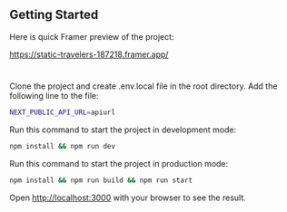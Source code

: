 ## Getting Started

Here is quick Framer preview of the project:

https://static-travelers-187218.framer.app/

#

Clone the project and create .env.local file in the root directory. Add the following line to the file:

```bash
NEXT_PUBLIC_API_URL=apiurl
```

Run this command to start the project in development mode:

```bash
npm install && npm run dev
```

Run this command to start the project in production mode:

```bash
npm install && npm run build && npm run start
```

Open [http://localhost:3000](http://localhost:3000) with your browser to see the result.
